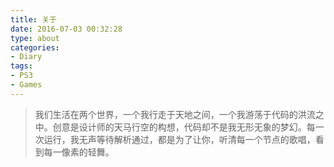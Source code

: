 ```yaml
---
title: 关于
date: 2016-07-03 00:32:28
type: about
categories:
- Diary
tags:
- PS3
- Games
---
```


<blockquote class="blockquote-center">我们生活在两个世界，一个我行走于天地之间，一个我游荡于代码的洪流之中。创意是设计师的天马行空的构想，代码却不是我无形无象的梦幻。每一次运行，我无声等待解析通过，都是为了让你，听清每一个节点的歌唱，看到每一像素的轻舞。</blockquote>

